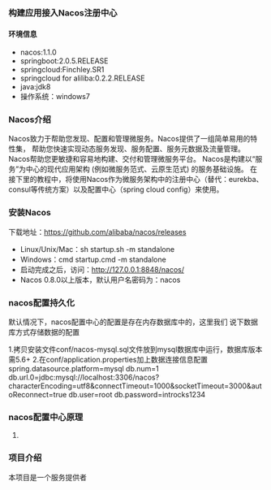 ### 构建应用接入Nacos注册中心

#### 环境信息
- nacos:1.1.0
- springboot:2.0.5.RELEASE
- springcloud:Finchley.SR1
- springcloud for aliliba:0.2.2.RELEASE
- java:jdk8
- 操作系统：windows7

### Nacos介绍

Nacos致力于帮助您发现、配置和管理微服务。Nacos提供了一组简单易用的特性集，
帮助您快速实现动态服务发现、服务配置、服务元数据及流量管理。Nacos帮助您更敏捷和容易地构建、交付和管理微服务平台。
Nacos是构建以“服务”为中心的现代应用架构 (例如微服务范式、云原生范式) 的服务基础设施。
在接下里的教程中，将使用Nacos作为微服务架构中的注册中心（替代：eurekba、consul等传统方案）以及配置中心（spring cloud config）来使用。

### 安装Nacos

下载地址：https://github.com/alibaba/nacos/releases
- Linux/Unix/Mac：sh startup.sh -m standalone
- Windows：cmd startup.cmd -m standalone
- 启动完成之后，访问：http://127.0.0.1:8848/nacos/
- Nacos 0.8.0以上版本，默认用户名密码为：nacos

### nacos配置持久化
默认情况下，nacos配置中心的配置是存在内存数据库中的，这里我们
说下数据库方式存储数据的配置

1.拷贝安装文件conf/nacos-mysql.sql文件放到mysql数据库中运行，数据库版本需5.6+
2.在conf/application.properties加上数据连接信息配置
  spring.datasource.platform=mysql
  db.num=1
  db.url.0=jdbc:mysql://localhost:3306/nacos?characterEncoding=utf8&connectTimeout=1000&socketTimeout=3000&autoReconnect=true
  db.user=root
  db.password=introcks1234
  
### nacos配置中心原理
1.   

### 项目介绍
本项目是一个服务提供者
